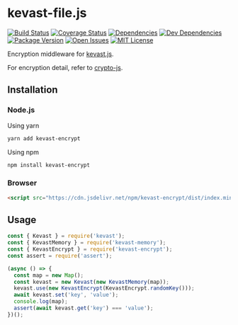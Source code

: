 # kevast-file.js
[![Build Status](https://img.shields.io/travis/kevast/kevast-encrypt.js.svg?style=flat-square)](https://travis-ci.org/kevast/kevast-encrypt.js)
[![Coverage Status](https://img.shields.io/coveralls/github/kevast/kevast-encrypt.js.svg?style=flat-square)](https://coveralls.io/github/kevast/kevast-encrypt.js?branch=master)
[![Dependencies](https://img.shields.io/david/kevast/kevast-encrypt.js.svg?style=flat-square)](https://david-dm.org/kevast/kevast-encrypt.js)
[![Dev Dependencies](https://img.shields.io/david/dev/kevast/kevast-encrypt.js.svg?style=flat-square)](https://david-dm.org/kevast/kevast-encrypt.js?type=dev)
[![Package Version](https://img.shields.io/npm/v/kevast-encrypt.svg?style=flat-square)](https://www.npmjs.com/package/kevast-encrypt)
[![Open Issues](https://img.shields.io/github/issues-raw/kevast/kevast-encrypt.js.svg?style=flat-square)](https://github.com/kevast/kevast-encrypt.js/issues)
[![MIT License](https://img.shields.io/npm/l/kevast-encrypt.svg?style=flat-square)](https://github.com/kevast/kevast-encrypt.js/blob/master/LICENSE)

Encryption middleware for [kevast.js](https://github.com/kevast/kevast.js).

For encryption detail, refer to [crypto-js](https://github.com/brix/crypto-js).

## Installation
### Node.js
Using yarn
```bash
yarn add kevast-encrypt
```

Using npm
```bash
npm install kevast-encrypt
```

### Browser
```html
<script src="https://cdn.jsdelivr.net/npm/kevast-encrypt/dist/index.min.js"></script>
```

## Usage
```javascript
const { Kevast } = require('kevast');
const { KevastMemory } = require('kevast-memory');
const { KevastEncrypt } = require('kevast-encrypt');
const assert = require('assert');

(async () => {
  const map = new Map();
  const kevast = new Kevast(new KevastMemory(map));
  kevast.use(new KevastEncrypt(KevastEncrypt.randomKey()));
  await kevast.set('key', 'value');
  console.log(map);
  assert(await kevast.get('key') === 'value');
})();
```
